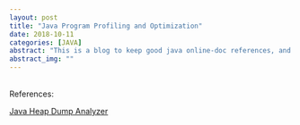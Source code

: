 ```yaml
---
layout: post
title: "Java Program Profiling and Optimization"
date: 2018-10-11
categories: [JAVA]
abstract: "This is a blog to keep good java online-doc references, and may add a original one after."
abstract_img: ""
---
```

<br>
References:

[Java Heap Dump Analyzer](https://dzone.com/articles/java-heap-dump-analyzer-1)
